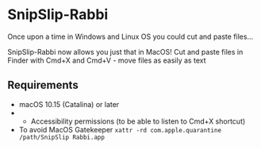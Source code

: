 # SnipSlip-Rabbi

Once upon a time in Windows and Linux OS you could cut and paste files...

SnipSlip-Rabbi now allows you just that in MacOS!
Cut and paste files in Finder with Cmd+X and Cmd+V - move files as easily as text

## Requirements
- macOS 10.15 (Catalina) or later
- - Accessibility permissions (to be able to listen to Cmd+X shortcut)
- To avoid MacOS Gatekeeper `xattr -rd com.apple.quarantine /path/SnipSlip Rabbi.app`
